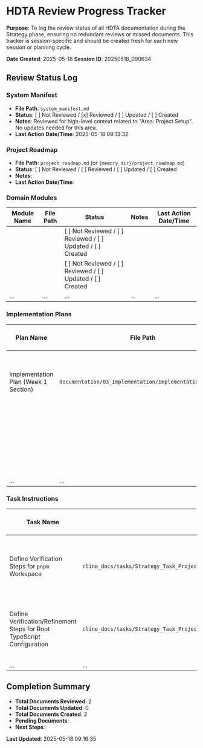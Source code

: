# HDTA Review Progress Tracker

**Purpose**: To log the review status of all HDTA documentation during the Strategy phase, ensuring no redundant reviews or missed documents. This tracker is session-specific and should be created fresh for each new session or planning cycle.

**Date Created**: 2025-05-18
**Session ID**: 20250518_090634

## Review Status Log

### System Manifest

- **File Path**: `system_manifest.md`
- **Status**: [ ] Not Reviewed / [x] Reviewed / [ ] Updated / [ ] Created
- **Notes**: Reviewed for high-level context related to "Area: Project Setup". No updates needed for this area.
- **Last Action Date/Time**: 2025-05-18 09:13:32

### Project Roadmap
- **File Path**: `project_roadmap.md` (or `{memory_dir}/project_roadmap.md`)
- **Status**: [ ] Not Reviewed / [ ] Reviewed / [ ] Updated / [ ] Created
- **Notes**: 
- **Last Action Date/Time**: 
### Domain Modules

| Module Name | File Path | Status | Notes | Last Action Date/Time |
|-------------|-----------|--------|-------|-----------------------|
|             |           | [ ] Not Reviewed / [ ] Reviewed / [ ] Updated / [ ] Created |       |                       |
|             |           | [ ] Not Reviewed / [ ] Reviewed / [ ] Updated / [ ] Created |       |                       |
| ...         | ...       | ...    | ...   | ...           |

### Implementation Plans

| Plan Name | File Path | Status | Notes | Last Action Date/Time |
|-----------|-----------|--------|-------|-----------------------|
| Implementation Plan (Week 1 Section) | `documentation/03_Implementation/Implementation_Plan.md` | [ ] Not Reviewed / [x] Reviewed / [ ] Updated / [ ] Created | Reviewed Week 1 section relevant to "Area: Project Setup". | 2025-05-18 09:13:32 |
|           |           | [ ] Not Reviewed / [ ] Reviewed / [ ] Updated / [ ] Created |       |                       |
| ...       | ...       | ...    | ...   | ...           |

### Task Instructions

| Task Name | File Path | Status | Notes | Last Action Date/Time |
|-----------|-----------|--------|-------|-----------------------|
| Define Verification Steps for `pnpm` Workspace | `cline_docs/tasks/Strategy_Task_ProjectSetup_PnpmVerification_20250518_091502.md` | [ ] Not Reviewed / [ ] Reviewed / [ ] Updated / [x] Created | Created task instruction. | 2025-05-18 09:16:35 |
| Define Verification/Refinement Steps for Root TypeScript Configuration | `cline_docs/tasks/Strategy_Task_ProjectSetup_TsConfigVerification_20250518_091502.md` | [ ] Not Reviewed / [ ] Reviewed / [ ] Updated / [x] Created | Created task instruction. | 2025-05-18 09:16:35 |
| ...       | ...       | ...    | ...   | ...           |

## Completion Summary

- **Total Documents Reviewed**: 2
- **Total Documents Updated**: 0
- **Total Documents Created**: 2
- **Pending Documents**: 
- **Next Steps**: 

**Last Updated**: 2025-05-18 09:16:35